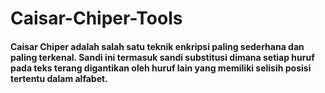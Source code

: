 # Caisar-Chiper-Tools

<h4>Caisar Chiper adalah salah satu teknik enkripsi paling sederhana dan paling terkenal. Sandi ini termasuk sandi substitusi dimana setiap huruf pada teks terang digantikan oleh huruf lain yang memiliki selisih posisi tertentu dalam alfabet.</h4>

